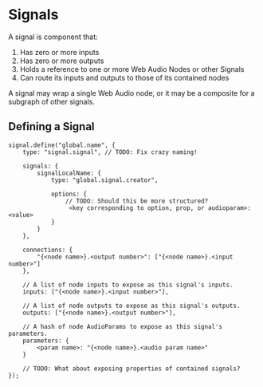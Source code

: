 # Signals

A signal is component that:

1. Has zero or more inputs
2. Has zero or more outputs
3. Holds a reference to one or more Web Audio Nodes or other Signals
4. Can route its inputs and outputs to those of its contained nodes

A signal may wrap a single Web Audio node, or it may be a composite for a subgraph of other signals.

## Defining a Signal

    signal.define("global.name", {
        type: "signal.signal", // TODO: Fix crazy naming!

        signals: {
            signalLocalName: {
                type: "global.signal.creator",

                options: {
                    // TODO: Should this be more structured?
                     <key corresponding to option, prop, or audioparam>: <value>
                }
            }
        },

        connections: {
            "{<node name>}.<output number>": ["{<node name>}.<input number>"]
        },

        // A list of node inputs to expose as this signal's inputs.
        inputs: ["{<node name>}.<input number>"],

        // A list of node outputs to expose as this signal's outputs.
        outputs: ["{<node name>}.<output number>"],

        // A hash of node AudioParams to expose as this signal's parameters.
        parameters: {
            <param name>: "{<node name>}.<audio param name>"
        }

        // TODO: What about exposing properties of contained signals?
    });
